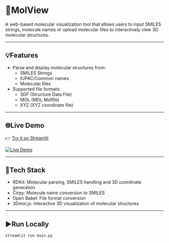 # 🔬MolView
A web-based molecular visualization tool that allows users to input SMILES strings, molecule names or upload molecular files to interactively view 3D molecular structures.

---

## 💡Features
- Parse and display molecular structures from:
    - SMILES Strings
    - IUPAC/Common names
    - Molecular files 
- Supported file formats:
    - SDF (Structure Data File)
    - MOL (MDL Molfile)
    - XYZ (XYZ coordinate file)

---

## 🌐Live Demo 
👉 [Try it on Streamlit](https://your-app-name.streamlit.app) 

[![Live Demo](https://img.shields.io/badge/Live-Demo-blue?style=for-the-badge&logo=streamlit)](https://your-app-name.streamlit.app)

--- 

## 🧰Tech Stack 
- RDKit: Molecular parsing, SMILES handling and 3D coordinate generation 
- Cirpy: Molecule name conversion to SMILES
- Open Babel: File format conversion 
- 3Dmol.js: Interactive 3D visualization of molecular structures

--- 

## ▶️Run Locally
```bash
streamlit run main.py
```